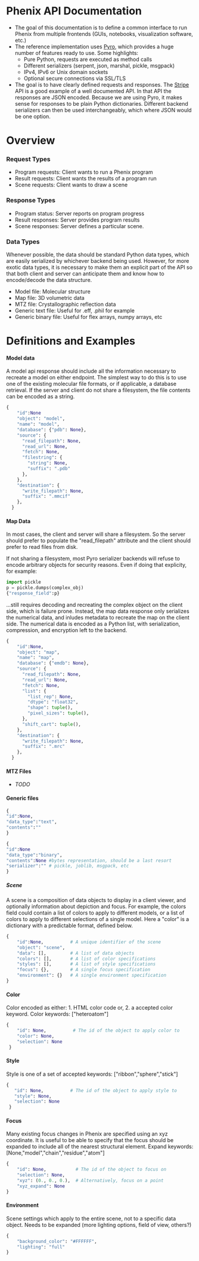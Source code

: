 # Phenix API Documentation

- The goal of this documentation is to define a common interface to run Phenix from multiple frontends (GUIs, notebooks, visualization software, etc.) 
- The reference implementation uses [Pyro](https://pyro5.readthedocs.io/en/latest/), which provides a huge number of features ready to use. Some highlights:
	- Pure Python, requests are executed as method calls
	- Different serializers (serpent, json, marshal, pickle, msgpack)
	- IPv4, IPv6 or Unix domain sockets
	- Optional secure connections via SSL/TLS 
 - The goal is to have clearly defined requests and responses. The [Stripe](https://stripe.com/docs/api) API is a good example of a well documented API. In that API the responses are JSON encoded. Because we are using Pyro, it makes sense for responses to be plain Python dictionaries. Different backend serializers can then be used interchangeably, which where JSON would be one option.
 
# Overview
### Request Types
- Program requests: Client wants to run a Phenix program
- Result requests: Client wants the results of a program run
- Scene requests: Client wants to draw a scene
	
### Response Types
 - Program status: Server reports on program progress
 - Result responses: Server provides program results
 - Scene responses: Server defines a particular scene.
 
 ### Data Types
 Whenever possible, the data should be standard Python data types, which are easily serialized by whichever backend being used. However, for more exotic data types, it is necessary to make them an explicit part of the API so that both client and server can anticipate them and know how to encode/decode the data structure. 
 
  - Model file: Molecular structure
  - Map file: 3D volumetric data
  - MTZ file: Crystallographic reflection data
  - Generic text file: Useful for .eff, .phil for example
  - Generic binary file: Useful for flex arrays, numpy arrays, etc
 
# Definitions and Examples
#### Model data
A model api response should include all the information necessary to recreate a model on either endpoint. The simplest way to do this is to use one of the existing molecular file formats, or if applicable, a database retrieval. If the server and client do not share a filesystem, the file contents can be encoded as a string.  
```Python
{
    "id":None
    "object": "model",
    "name": "model",
    "database": {"pdb": None},
    "source": {
      "read_filepath": None,
      "read_url": None,
      "fetch": None,
      "filestring": {
        "string": None,
        "suffix": ".pdb"
      },
    },
    "destination": {
      "write_filepath": None,
      "suffix": ".mmcif"
    },
  }

```
#### Map Data
In most cases, the client and server will share a filesystem. So the server should prefer to populate the "read_filepath" attribute and the client should prefer to read files from disk. 

If not sharing a filesystem, most Pyro serializer backends will refuse to encode arbitrary objects for security reasons. Even if doing that explicity, for example:
```Python
import pickle
p = pickle.dumps(complex_obj)
{"response_field":p}
```
...still requires decoding and recreating the complex object on the client side, which is failure prone. Instead, the map data response only serializes the numerical data, and inludes metadata to recreate the map on the client side. The numerical data is encoded as a Python list, with serialization, compression, and encryption left to the backend. 

```Python
{
    "id":None,
    "object": "map",
    "name": "map",
    "database": {"emdb": None},
    "source": {
      "read_filepath": None,
      "read_url": None,
      "fetch": None,
      "list": {
        "list_rep": None, 
        "dtype": "float32",
        "shape": tuple(),
        "pixel_sizes": tuple(),
      },
      "shift_cart": tuple(),
    },
    "destination": {
      "write_filepath": None,
      "suffix": ".mrc"
    },
  }
```

#### MTZ Files
- *TODO*

#### Generic files
```Python
{
"id":None,
"data_type":"text",
"contents":""
}
```


```Python
{
"id":None
"data_type":"binary",
"contents":None #bytes representation, should be a last resort
"serializer":"" # pickle, joblib, msgpack, etc
}
```
##### Scene
A scene is a composition of data objects to display in a client viewer, and optionally information about depiction and focus. For example, the colors field could contain a list of colors to apply to different models, or a list of colors to apply to different selections of a single model. Here a "color" is a dictionary with a predictable format, defined below.

```Python
{
    "id":None,          # A unique identifier of the scene
    "object": "scene",
    "data": [],         # A list of data objects
    "colors": [],       # A list of color specifications
    "styles": [],       # A list of style specifications
    "focus": {},        # A single focus specification
    "environment": {}   # A single environment specification
}
```
#### Color
Color encoded as either: 1. HTML color code or, 2. a accepted color keyword. Color keywords: ["heteroatom"]
```Python
{
    "id": None,          # The id of the object to apply color to
    "color": None,
    "selection": None
 }
 ```
 #### Style
 Style is one of a set of accepted keywords: ["ribbon","sphere","stick"]
 ```Python
 {
    "id": None,          # The id of the object to apply style to
    "style": None,
    "selection": None
  }
```
#### Focus
Many existing focus changes in Phenix are specified using an xyz coordinate. It is useful to be able to specify that the focus should be expanded to include all of the nearest structural element. Expand keywords: [None,"model","chain","residue","atom"]
```Python
{
    "id": None,           # The id of the object to focus on
    "selection": None, 
    "xyz": (0., 0., 0.),  # Alternatively, focus on a point
    "xyz_expand": None 
}
```
#### Environment
Scene settings which apply to the entire scene, not to a specific data object. Needs to be expanded (more lighting options, field of view, others?)
```Python
{
	"background_color": "#FFFFFF",
	"lighting": "full"
}
```
